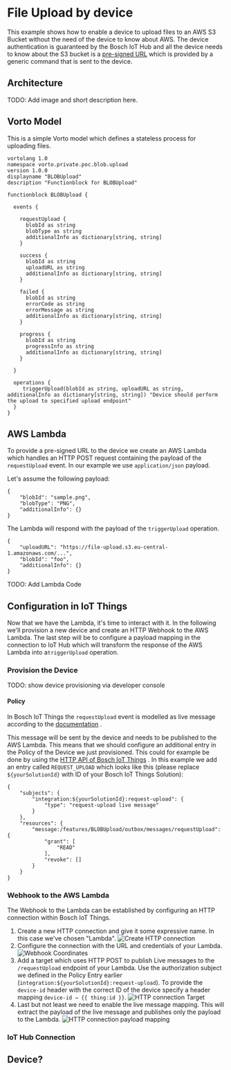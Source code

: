 # File Upload by device

This example shows how to enable a device to upload files to an AWS S3 Bucket without the need of the device to know
about AWS. The device authentication is guaranteed by the Bosch IoT Hub and all the device needs to know about the S3
bucket is a [pre-signed URL](https://docs.aws.amazon.com/AmazonS3/latest/userguide/ShareObjectPreSignedURL.html) which
is provided by a generic command that is sent to the device.

## Architecture

TODO: Add image and short description here.

## Vorto Model

This is a simple Vorto model which defines a stateless process for uploading files.

```
vortolang 1.0
namespace vorto.private.poc.blob.upload
version 1.0.0
displayname "BLOBUpload"
description "Functionblock for BLOBUpload"

functionblock BLOBUpload {

  events {

    requestUpload {
      blobId as string
      blobType as string
      additionalInfo as dictionary[string, string]
    }

    success {
      blobId as string
      uploadURL as string
      additionalInfo as dictionary[string, string]
    }

    failed {
      blobId as string
      errorCode as string
      errorMessage as string
      additionalInfo as dictionary[string, string]
    }

    progress {
      blobId as string
      progressInfo as string
      additionalInfo as dictionary[string, string]
    }

  }

  operations {
     triggerUpload(blobId as string, uploadURL as string, additionalInfo as dictionary[string, string]) "Device should perform the upload to specified upload endpoint"
  }
}
```

## AWS Lambda

To provide a pre-signed URL to the device we create an AWS Lambda which handles an HTTP POST request containing the
payload of the `requestUpload` event. In our example we use `application/json` payload.

Let's assume the following payload:

```
{
    "blobId": "sample.png",
    "blobType": "PNG",
    "additionalInfo": {}
}
```

The Lambda will respond with the payload of the `triggerUpload` operation.

```
{
    "uploadURL": "https://file-upload.s3.eu-central-1.amazonaws.com/...",
    "blobId": "foo",
    "additionalInfo": {}
}
```

TODO: Add Lambda Code

## Configuration in IoT Things

Now that we have the Lambda, it's time to interact with it. In the following we'll provision a new device and create an
HTTP Webhook to the AWS Lambda. The last step will be to configure a payload mapping in the connection to IoT Hub which
will transform the response of the AWS Lambda into a`triggerUpload` operation.

### Provision the Device

TODO: show device provisioning via developer console

#### Policy

In Bosch IoT Things the `requestUpload` event is modelled as live message according to
the [documentation](https://docs.bosch-iot-suite.com/asset-communication/Specification-digital-twin-model-mapping.html#src-1352239526_Specificationdigitaltwinmodelmapping-Digitaltwinfacetevents)
.

This message will be sent by the device and needs to be published to the AWS Lambda. This means that we should configure
an additional entry in the Policy of the Device we just provisioned. This could for example be done by using
the [HTTP API of Bosch IoT Things](https://apidocs.bosch-iot-suite.com/?urls.primaryName=Bosch%20IoT%20Things%20-%20API%20v2#/Policies/put_policies__policyId__entries__label_)
. In this example we add an entry called `REQUEST_UPLOAD` which looks like this (please replace `${yourSolutionId}` with
ID of your Bosch IoT Things Solution):

```
{
    "subjects": {
        "integration:${yourSolutionId}:request-upload": {
            "type": "request-upload live message"
        }
    },
    "resources": {
        "message:/features/BLOBUpload/outbox/messages/requestUpload": {
            "grant": [
                "READ"
            ],
            "revoke": []
        }
    }
}
```

### Webhook to the AWS Lambda

The Webhook to the Lambda can be established by configuring an HTTP connection within Bosch IoT Things.

1. Create a new HTTP connection and give it some expressive name. In this case we've chosen "Lambda".
   ![Create HTTP connection](webhook_create.png)
2. Configure the connection with the URL and credentials of your Lambda.
   ![Webhook Coordinates](webhook_coordinates.png)
3. Add a target which uses HTTP POST to publish Live messages to the `/requestUpload` endpoint of your Lambda. Use the
   authorization subject we defined in the Policy Entry earlier (`integration:${yourSolutionId}:request-upload`). To
   provide the `device-id` header with the correct ID of the device specify a header
   mapping `device-id ⇾ {{ thing:id }}`.
   ![HTTP connection Target](webhook_target.png)
4. Last but not least we need to enable the live message mapping. This will extract the payload of the live message and
   publishes only the payload to the Lambda.
   ![HTTP connection payload mapping](webhook_payloadmapping.png)

### IoT Hub Connection

## Device?
